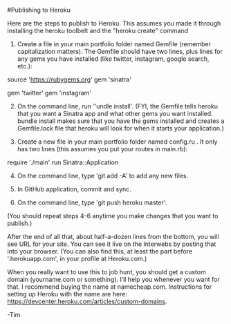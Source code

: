 #Publishing to Heroku

Here are the steps to publish to Heroku. This assumes you made it through installing the heroku toolbelt and the "heroku create" command

1) Create a file in your main portfolio folder named Gemfile (remember capitalization matters). The Gemfile should have two lines, plus lines for any gems you have installed (like twitter, instagram, google search, etc.):

source 'https://rubygems.org'
gem 'sinatra'

gem 'twitter'
gem 'instagram'

2) On the command line, run ‘'undle install'. (FYI, the Gemfile tells heroku that you want a Sinatra app and what other gems you want installed. bundle install makes sure that you have the gems installed and creates a Gemfile.lock file that heroku will look for when it starts your application.)

3) Create a new file in your main portfolio folder named config.ru . It only has two lines (this assumes you put your routes in main.rb):

require './main'
run Sinatra::Application

4) On the command line, type 'git add -A' to add any new files.

5) In GitHub application, commit and sync.

6) On the command line, type 'git push heroku master'.

(You should repeat steps 4-6 anytime you make changes that you want to publish.)

After the end of all that, about half-a-dozen lines from the bottom, you will see URL for your site. You can see it live on the Interwebs by posting that into your browser. (You can also find this, at least the part before '.herokuapp.com', in your profile at Heroku.com.)


When you really want to use this to job hunt, you should get a custom domain (yourname.com or something). I’ll help you whenever you want for that. I recommend buying the name at namecheap.com. Instructions for setting up Heroku with the name are here: https://devcenter.heroku.com/articles/custom-domains.

-Tim
